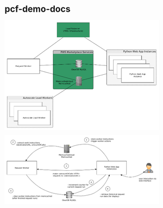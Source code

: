 # pcf-demo-docs

![Demo Architecture](pcf-demo-architecture.png)

![Request Worker Workflow](pcf-demo-request-worker-workflow.png)
